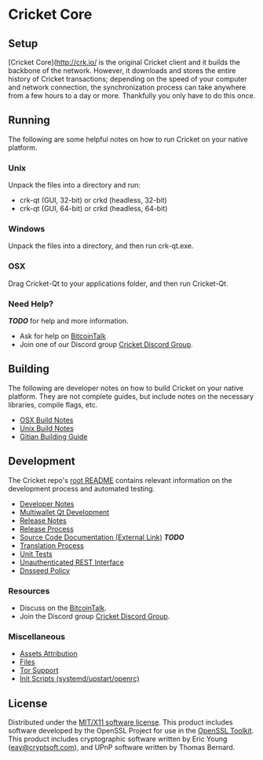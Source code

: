 Cricket Core
=====================

Setup
---------------------
[Cricket Core](http://crk.io/ is the original Cricket client and it builds the backbone of the network. However, it downloads and stores the entire history of Cricket transactions; depending on the speed of your computer and network connection, the synchronization process can take anywhere from a few hours to a day or more. Thankfully you only have to do this once.

Running
---------------------
The following are some helpful notes on how to run Cricket on your native platform.

### Unix

Unpack the files into a directory and run:

- crk-qt (GUI, 32-bit) or crkd (headless, 32-bit)
- crk-qt (GUI, 64-bit) or crkd (headless, 64-bit)

### Windows

Unpack the files into a directory, and then run crk-qt.exe.

### OSX

Drag Cricket-Qt to your applications folder, and then run Cricket-Qt.

### Need Help?

***TODO***
for help and more information.
* Ask for help on [BitcoinTalk](https://bitcointalk.org/index.php?topic=5031712.0)
* Join one of our Discord group [Cricket Discord Group](https://discord.gg/7rDuEwm).

Building
---------------------
The following are developer notes on how to build Cricket on your native platform. They are not complete guides, but include notes on the necessary libraries, compile flags, etc.

- [OSX Build Notes](build-osx.md)
- [Unix Build Notes](build-unix.md)
- [Gitian Building Guide](gitian-building.md)

Development
---------------------
The Cricket repo's [root README](https://github.com/cricket-coin/cricket-core/blob/master/README.md) contains relevant information on the development process and automated testing.

- [Developer Notes](developer-notes.md)
- [Multiwallet Qt Development](multiwallet-qt.md)
- [Release Notes](release-notes.md)
- [Release Process](release-process.md)
- [Source Code Documentation (External Link)](https://dev.visucore.com/bitcoin/doxygen/) ***TODO***
- [Translation Process](translation_process.md)
- [Unit Tests](unit-tests.md)
- [Unauthenticated REST Interface](REST-interface.md)
- [Dnsseed Policy](dnsseed-policy.md)

### Resources

* Discuss on the [BitcoinTalk](https://bitcointalk.org/index.php?topic=5031712.0).
* Join the Discord group [Cricket Discord Group](https://discord.gg/7rDuEwm).

### Miscellaneous
- [Assets Attribution](assets-attribution.md)
- [Files](files.md)
- [Tor Support](tor.md)
- [Init Scripts (systemd/upstart/openrc)](init.md)

License
---------------------
Distributed under the [MIT/X11 software license](http://www.opensource.org/licenses/mit-license.php).
This product includes software developed by the OpenSSL Project for use in the [OpenSSL Toolkit](https://www.openssl.org/). This product includes
cryptographic software written by Eric Young ([eay@cryptsoft.com](mailto:eay@cryptsoft.com)), and UPnP software written by Thomas Bernard.
